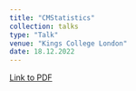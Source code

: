 ```yaml
---
title: "CMStatistics"
collection: talks
type: "Talk"
venue: "Kings College London"
date: 18.12.2022
---
```


[Link to PDF](https://callumbarltrop.github.io/files/cmstat2.pdf)
